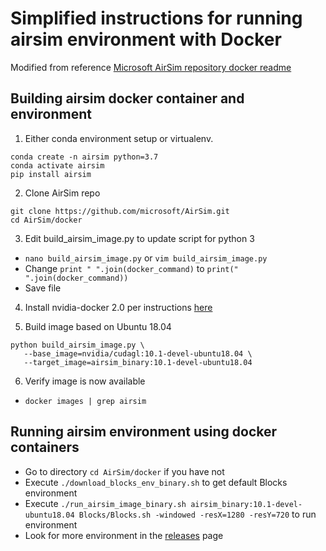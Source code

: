 # Simplified instructions for running airsim environment with Docker

Modified from reference [Microsoft AirSim repository docker readme](https://github.com/microsoft/AirSim/blob/master/docs/docker_ubuntu.md)

## Building airsim docker container and environment

1. Either conda environment setup or virtualenv.
```
conda create -n airsim python=3.7
conda activate airsim
pip install airsim
```
2. Clone AirSim repo 
```
git clone https://github.com/microsoft/AirSim.git
cd AirSim/docker
```
3. Edit build_airsim_image.py to update script for python 3
- `nano build_airsim_image.py` or `vim build_airsim_image.py`
- Change `print " ".join(docker_command)` to `print(" ".join(docker_command))`
- Save file

4. Install nvidia-docker 2.0 per instructions [here](https://github.com/NVIDIA/nvidia-docker/wiki/Installation-(version-2.0))

5. Build image based on Ubuntu 18.04
```
python build_airsim_image.py \
   --base_image=nvidia/cudagl:10.1-devel-ubuntu18.04 \
   --target_image=airsim_binary:10.1-devel-ubuntu18.04
```
6. Verify image is now available
- `docker images | grep airsim`

## Running airsim environment using docker containers
- Go to directory `cd AirSim/docker` if you have not
- Execute `./download_blocks_env_binary.sh` to get default Blocks environment
- Execute `./run_airsim_image_binary.sh airsim_binary:10.1-devel-ubuntu18.04 Blocks/Blocks.sh -windowed -resX=1280 -resY=720` to run environment
- Look for more environment in the [releases](https://github.com/microsoft/AirSim/releases) page

